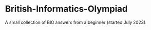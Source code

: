 # British-Informatics-Olympiad
A small collection of BIO answers from a beginner (started July 2023). 
